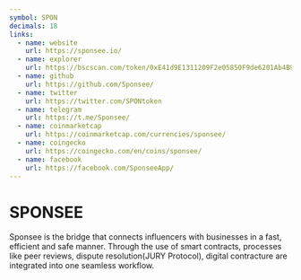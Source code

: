 ```yaml
---
symbol: SPON
decimals: 18
links:
  - name: website
    url: https://sponsee.io/
  - name: explorer
    url: https://bscscan.com/token/0xE41d9E1311209F2e05850F9de6201Ab4B930Bfc2
  - name: github
    url: https://github.com/Sponsee/
  - name: twitter
    url: https://twitter.com/SPONtoken
  - name: telegram
    url: https://t.me/Sponsee/
  - name: coinmarketcap
    url: https://coinmarketcap.com/currencies/sponsee/
  - name: coingecko
    url: https://coingecko.com/en/coins/sponsee/
  - name: facebook
    url: https://facebook.com/SponseeApp/
---
```


# SPONSEE

Sponsee is the bridge that connects influencers with businesses in a fast, efficient and safe manner. Through the use of smart contracts, processes like peer reviews, dispute resolution(JURY Protocol), digital contracture are integrated into one seamless workflow.
